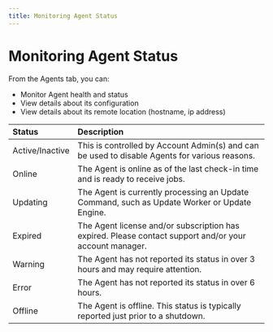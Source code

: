 ```yaml
---
title: Monitoring Agent Status
---
```


# Monitoring Agent Status

From the Agents tab, you can:

* Monitor Agent health and status
* View details about its configuration
* View details about its remote location (hostname, ip address)

| Status          | Description                                                                                            |
| :-------------- | :----------------------------------------------------------------------------------------------------- |
| Active/Inactive | This is controlled by Account Admin(s) and can be used to disable Agents for various reasons.          |
| Online          | The Agent is online as of the last check-in time and is ready to receive jobs.                         |
| Updating        | The Agent is currently processing an Update Command, such as Update Worker or Update Engine.           |
| Expired         | The Agent license and/or subscription has expired. Please contact support and/or your account manager. |
| Warning         | The Agent has not reported its status in over 3 hours and may require attention.                       |
| Error           | The Agent has not reported its status in over 6 hours.                                                 |
| Offline         | The Agent is offline. This status is typically reported just prior to a shutdown.                      |
